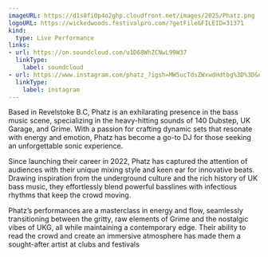 ```yaml
---
imageURL: https://d1s8fi0p4o2ghp.cloudfront.net/images/2025/Phatz.png
logoURL: https://wickedwoods.festivalpro.com/?getFile&FILEID=31371
kind:
  type: Live Performance
links:
- url: https://on.soundcloud.com/u1D68WhZCNwL99W37
  linkType:
    label: soundcloud
- url: https://www.instagram.com/phatz_?igsh=MW5ucTdsZWxwdHdtbg%3D%3D&utm_source=qr
  linkType:
    label: instagram
---
```

Based in Revelstoke B.C, Phatz is an exhilarating presence in the bass music scene, specializing in the heavy-hitting sounds of 140 Dubstep, UK Garage, and Grime. With a passion for crafting dynamic sets that resonate with energy and emotion, Phatz has become a go-to DJ for those seeking an unforgettable sonic experience.

Since launching their career in 2022, Phatz has captured the attention of audiences with their unique mixing style and keen ear for innovative beats. Drawing inspiration from the underground culture and the rich history of UK bass music, they effortlessly blend powerful basslines with infectious rhythms that keep the crowd moving.

Phatz’s performances are a masterclass in energy and flow, seamlessly transitioning between the gritty, raw elements of Grime and the nostalgic vibes of UKG, all while maintaining a contemporary edge. Their ability to read the crowd and create an immersive atmosphere has made them a sought-after artist at clubs and festivals